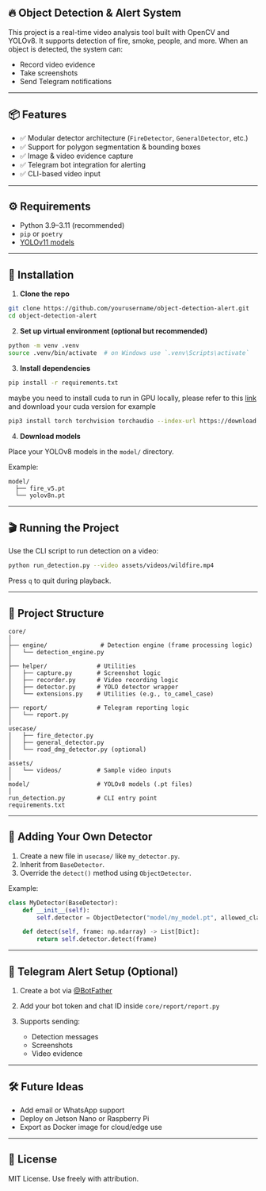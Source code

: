 ## 🔥 Object Detection & Alert System

This project is a real-time video analysis tool built with OpenCV and YOLOv8. It supports detection of fire, smoke, people, and more. When an object is detected, the system can:

* Record video evidence
* Take screenshots
* Send Telegram notifications

---

## 📦 Features

* ✅ Modular detector architecture (`FireDetector`, `GeneralDetector`, etc.)
* ✅ Support for polygon segmentation & bounding boxes
* ✅ Image & video evidence capture
* ✅ Telegram bot integration for alerting
* ✅ CLI-based video input

---

## ⚙️ Requirements

* Python 3.9–3.11 (recommended)
* `pip` or `poetry`
* [YOLOv11 models](https://github.com/ultralytics/ultralytics)

---

## 🚀 Installation

1. **Clone the repo**

```bash
git clone https://github.com/yourusername/object-detection-alert.git
cd object-detection-alert
```

2. **Set up virtual environment (optional but recommended)**

```bash
python -m venv .venv
source .venv/bin/activate  # on Windows use `.venv\Scripts\activate`
```

3. **Install dependencies**

```bash
pip install -r requirements.txt
```

maybe you need to install cuda to run in GPU locally, please refer to this [link](https://pytorch.org/get-started/locally/) and download your cuda version for example
```bash
pip3 install torch torchvision torchaudio --index-url https://download.pytorch.org/whl/cu126
```

4. **Download models**

Place your YOLOv8 models in the `model/` directory.

Example:

```
model/
  ├── fire_v5.pt
  └── yolov8n.pt
```

---

## 🎬 Running the Project

Use the CLI script to run detection on a video:

```bash
python run_detection.py --video assets/videos/wildfire.mp4
```

Press `q` to quit during playback.

---

## 📁 Project Structure

```
core/
│
├── engine/               # Detection engine (frame processing logic)
│   └── detection_engine.py
│
├── helper/              # Utilities
│   ├── capture.py       # Screenshot logic
│   ├── recorder.py      # Video recording logic
│   ├── detector.py      # YOLO detector wrapper
│   └── extensions.py    # Utilities (e.g., to_camel_case)
│
├── report/              # Telegram reporting logic
│   └── report.py
│
usecase/
│   ├── fire_detector.py
│   ├── general_detector.py
│   └── road_dmg_detector.py (optional)
│
assets/
│   └── videos/          # Sample video inputs
│
model/                   # YOLOv8 models (.pt files)
│
run_detection.py         # CLI entry point
requirements.txt
```

---

## 🧠 Adding Your Own Detector

1. Create a new file in `usecase/` like `my_detector.py`.
2. Inherit from `BaseDetector`.
3. Override the `detect()` method using `ObjectDetector`.

Example:

```python
class MyDetector(BaseDetector):
    def __init__(self):
        self.detector = ObjectDetector("model/my_model.pt", allowed_classes=[0, 1])

    def detect(self, frame: np.ndarray) -> List[Dict]:
        return self.detector.detect(frame)
```

---

## 📲 Telegram Alert Setup (Optional)

1. Create a bot via [@BotFather](https://t.me/BotFather)
2. Add your bot token and chat ID inside `core/report/report.py`
3. Supports sending:

   * Detection messages
   * Screenshots
   * Video evidence

---

## 🛠 Future Ideas

* Add email or WhatsApp support
* Deploy on Jetson Nano or Raspberry Pi
* Export as Docker image for cloud/edge use

---

## 📄 License

MIT License. Use freely with attribution.

